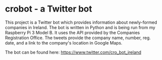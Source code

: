 # crobot - a Twitter bot
This project is a Twitter bot which provides information about newly-formed companies in Ireland. 
The bot is written in Python and is being run from my Raspberry Pi 3 Model B. It uses the API provided by the Companies Registration Office.
The tweets provide the company name, number, reg. date, and a link to the company's location in Google Maps.

The bot can be found here: https://www.twitter.com/cro_bot_ireland
